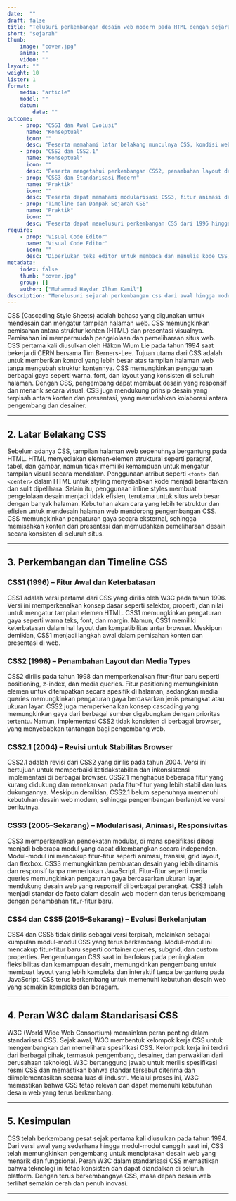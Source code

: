 ```yaml
---
date:  ""
draft: false
title: "Telusuri perkembangan desain web modern pada HTML dengan sejarah CSS"
short: "sejarah"
thumb:
    image: "cover.jpg"
    anima: ""
    video: ""
layout: ""
weight: 10
lister: 1
format:
    media: "article"
    model: ""
    datum:
        data: ""
outcome:
    - prop: "CSS1 dan Awal Evolusi"
      name: "Konseptual"
      icon: ""
      desc: "Peserta memahami latar belakang munculnya CSS, kondisi web sebelum CSS, serta fitur dan keterbatasan CSS1 pada tahun 1996."
    - prop: "CSS2 dan CSS2.1"
      name: "Konseptual"
      icon: ""
      desc: "Peserta mengetahui perkembangan CSS2, penambahan layout dan media types, serta revisi CSS2.1 untuk stabilitas browser pada tahun 1998–2004."
    - prop: "CSS3 dan Standarisasi Modern"
      name: "Praktik"
      icon: ""
      desc: "Peserta dapat memahami modularisasi CSS3, fitur animasi dan responsivitas, serta peran W3C dalam standarisasi CSS modern."
    - prop: "Timeline dan Dampak Sejarah CSS"
      name: "Praktik"
      icon: ""
      desc: "Peserta dapat menelusuri perkembangan CSS dari 1996 hingga sekarang dan memahami dampak setiap versi terhadap desain web modern."
require:
    - prop: "Visual Code Editor"
      name: "Visual Code Editor"
      icon: ""
      desc: "Diperlukan teks editor untuk membaca dan menulis kode CSS, misalnya Visual Studio Code atau editor sejenis."
metadata:
    index: false
    thumb: "cover.jpg"
    group: []
    author: ["Muhammad Haydar Ilham Kamil"]
description: "Menelusuri sejarah perkembangan css dari awal hingga modern."
---
```



CSS (Cascading Style Sheets) adalah bahasa yang digunakan untuk mendesain dan mengatur tampilan halaman web. CSS memungkinkan pemisahan antara struktur konten (HTML) dan presentasi visualnya. Pemisahan ini mempermudah pengelolaan dan pemeliharaan situs web. CSS pertama kali diusulkan oleh Håkon Wium Lie pada tahun 1994 saat bekerja di CERN bersama Tim Berners-Lee. Tujuan utama dari CSS adalah untuk memberikan kontrol yang lebih besar atas tampilan halaman web tanpa mengubah struktur kontennya. CSS memungkinkan penggunaan berbagai gaya seperti warna, font, dan layout yang konsisten di seluruh halaman. Dengan CSS, pengembang dapat membuat desain yang responsif dan menarik secara visual. CSS juga mendukung prinsip desain yang terpisah antara konten dan presentasi, yang memudahkan kolaborasi antara pengembang dan desainer. 

---

## 2. Latar Belakang CSS

Sebelum adanya CSS, tampilan halaman web sepenuhnya bergantung pada HTML. HTML menyediakan elemen-elemen struktural seperti paragraf, tabel, dan gambar, namun tidak memiliki kemampuan untuk mengatur tampilan visual secara mendalam. Penggunaan atribut seperti `<font>` dan `<center>` dalam HTML untuk styling menyebabkan kode menjadi berantakan dan sulit dipelihara. Selain itu, penggunaan inline styles membuat pengelolaan desain menjadi tidak efisien, terutama untuk situs web besar dengan banyak halaman. Kebutuhan akan cara yang lebih terstruktur dan efisien untuk mendesain halaman web mendorong pengembangan CSS. CSS memungkinkan pengaturan gaya secara eksternal, sehingga memisahkan konten dari presentasi dan memudahkan pemeliharaan desain secara konsisten di seluruh situs.

---

## 3. Perkembangan dan Timeline CSS

### CSS1 (1996) – Fitur Awal dan Keterbatasan

CSS1 adalah versi pertama dari CSS yang dirilis oleh W3C pada tahun 1996. Versi ini memperkenalkan konsep dasar seperti selektor, properti, dan nilai untuk mengatur tampilan elemen HTML. CSS1 memungkinkan pengaturan gaya seperti warna teks, font, dan margin. Namun, CSS1 memiliki keterbatasan dalam hal layout dan kompatibilitas antar browser. Meskipun demikian, CSS1 menjadi langkah awal dalam pemisahan konten dan presentasi di web.

### CSS2 (1998) – Penambahan Layout dan Media Types

CSS2 dirilis pada tahun 1998 dan memperkenalkan fitur-fitur baru seperti positioning, z-index, dan media queries. Fitur positioning memungkinkan elemen untuk ditempatkan secara spesifik di halaman, sedangkan media queries memungkinkan pengaturan gaya berdasarkan jenis perangkat atau ukuran layar. CSS2 juga memperkenalkan konsep cascading yang memungkinkan gaya dari berbagai sumber digabungkan dengan prioritas tertentu. Namun, implementasi CSS2 tidak konsisten di berbagai browser, yang menyebabkan tantangan bagi pengembang web. 

### CSS2.1 (2004) – Revisi untuk Stabilitas Browser

CSS2.1 adalah revisi dari CSS2 yang dirilis pada tahun 2004. Versi ini bertujuan untuk memperbaiki ketidakstabilan dan inkonsistensi implementasi di berbagai browser. CSS2.1 menghapus beberapa fitur yang kurang didukung dan menekankan pada fitur-fitur yang lebih stabil dan luas dukungannya. Meskipun demikian, CSS2.1 belum sepenuhnya memenuhi kebutuhan desain web modern, sehingga pengembangan berlanjut ke versi berikutnya. 

### CSS3 (2005–Sekarang) – Modularisasi, Animasi, Responsivitas

CSS3 memperkenalkan pendekatan modular, di mana spesifikasi dibagi menjadi beberapa modul yang dapat dikembangkan secara independen. Modul-modul ini mencakup fitur-fitur seperti animasi, transisi, grid layout, dan flexbox. CSS3 memungkinkan pembuatan desain yang lebih dinamis dan responsif tanpa memerlukan JavaScript. Fitur-fitur seperti media queries memungkinkan pengaturan gaya berdasarkan ukuran layar, mendukung desain web yang responsif di berbagai perangkat. CSS3 telah menjadi standar de facto dalam desain web modern dan terus berkembang dengan penambahan fitur-fitur baru.

### CSS4 dan CSS5 (2015–Sekarang) – Evolusi Berkelanjutan

CSS4 dan CSS5 tidak dirilis sebagai versi terpisah, melainkan sebagai kumpulan modul-modul CSS yang terus berkembang. Modul-modul ini mencakup fitur-fitur baru seperti container queries, subgrid, dan custom properties. Pengembangan CSS saat ini berfokus pada peningkatan fleksibilitas dan kemampuan desain, memungkinkan pengembang untuk membuat layout yang lebih kompleks dan interaktif tanpa bergantung pada JavaScript. CSS terus berkembang untuk memenuhi kebutuhan desain web yang semakin kompleks dan beragam.

---

## 4. Peran W3C dalam Standarisasi CSS

W3C (World Wide Web Consortium) memainkan peran penting dalam standarisasi CSS. Sejak awal, W3C membentuk kelompok kerja CSS untuk mengembangkan dan memelihara spesifikasi CSS. Kelompok kerja ini terdiri dari berbagai pihak, termasuk pengembang, desainer, dan perwakilan dari perusahaan teknologi. W3C bertanggung jawab untuk merilis spesifikasi resmi CSS dan memastikan bahwa standar tersebut diterima dan diimplementasikan secara luas di industri. Melalui proses ini, W3C memastikan bahwa CSS tetap relevan dan dapat memenuhi kebutuhan desain web yang terus berkembang.

---

## 5. Kesimpulan

CSS telah berkembang pesat sejak pertama kali diusulkan pada tahun 1994. Dari versi awal yang sederhana hingga modul-modul canggih saat ini, CSS telah memungkinkan pengembang untuk menciptakan desain web yang menarik dan fungsional. Peran W3C dalam standarisasi CSS memastikan bahwa teknologi ini tetap konsisten dan dapat diandalkan di seluruh platform. Dengan terus berkembangnya CSS, masa depan desain web terlihat semakin cerah dan penuh inovasi.

---